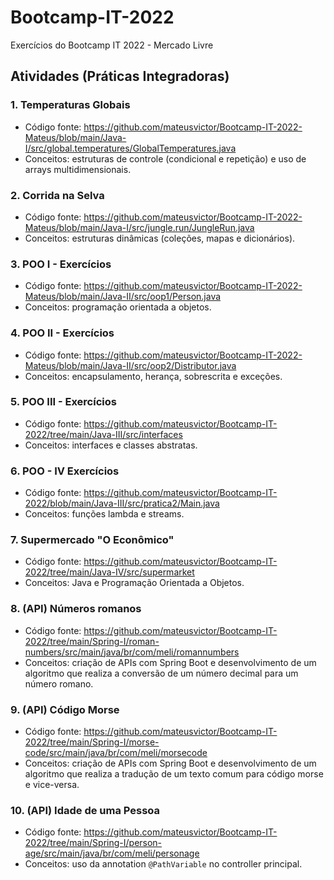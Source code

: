 # Bootcamp-IT-2022
Exercícios do Bootcamp IT 2022 - Mercado Livre

## Atividades (Práticas Integradoras)

### 1. Temperaturas Globais
- Código fonte: https://github.com/mateusvictor/Bootcamp-IT-2022-Mateus/blob/main/Java-I/src/global.temperatures/GlobalTemperatures.java
- Conceitos: estruturas de controle (condicional e repetição) e uso de arrays multidimensionais.

### 2. Corrida na Selva
- Código fonte: https://github.com/mateusvictor/Bootcamp-IT-2022-Mateus/blob/main/Java-I/src/jungle.run/JungleRun.java
- Conceitos: estruturas dinâmicas (coleções, mapas e dicionários).

### 3. POO I - Exercícios
- Código fonte: https://github.com/mateusvictor/Bootcamp-IT-2022-Mateus/blob/main/Java-II/src/oop1/Person.java
- Conceitos: programação orientada a objetos.

### 4. POO II - Exercícios
- Código fonte: https://github.com/mateusvictor/Bootcamp-IT-2022-Mateus/blob/main/Java-II/src/oop2/Distributor.java
- Conceitos: encapsulamento, herança, sobrescrita e exceções.

### 5. POO III - Exercícios
- Código fonte: https://github.com/mateusvictor/Bootcamp-IT-2022/tree/main/Java-III/src/interfaces
- Conceitos: interfaces e classes abstratas.

### 6. POO - IV Exercícios
- Código fonte: https://github.com/mateusvictor/Bootcamp-IT-2022/blob/main/Java-III/src/pratica2/Main.java
- Conceitos: funções lambda e streams.

### 7. Supermercado "O Econômico"
- Código fonte: https://github.com/mateusvictor/Bootcamp-IT-2022/tree/main/Java-IV/src/supermarket
- Conceitos: Java e Programação Orientada a Objetos.

### 8. (API) Números romanos
- Código fonte: https://github.com/mateusvictor/Bootcamp-IT-2022/tree/main/Spring-I/roman-numbers/src/main/java/br/com/meli/romannumbers
- Conceitos: criação de APIs com Spring Boot e desenvolvimento de um algoritmo que realiza a conversão de um número decimal para um número romano.

### 9. (API) Código Morse
- Código fonte: https://github.com/mateusvictor/Bootcamp-IT-2022/tree/main/Spring-I/morse-code/src/main/java/br/com/meli/morsecode
- Conceitos: criação de APIs com Spring Boot e desenvolvimento de um algoritmo que realiza a tradução de um texto comum para código morse e vice-versa.

### 10. (API) Idade de uma Pessoa
- Código fonte: https://github.com/mateusvictor/Bootcamp-IT-2022/tree/main/Spring-I/person-age/src/main/java/br/com/meli/personage
- Conceitos: uso da annotation ```@PathVariable``` no controller principal.